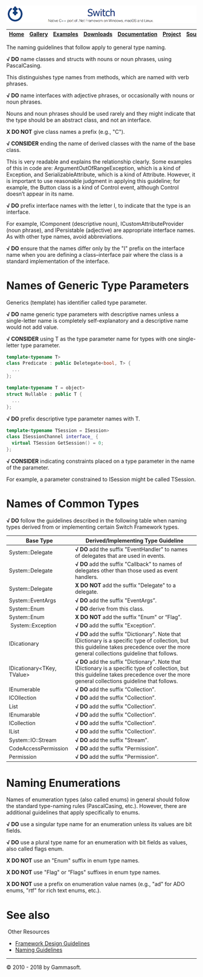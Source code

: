 ![Switch Header](Pictures/SwitchNativeC++port.png)

| [Home](Home.md) | [Gallery](Gallery.md) | [Examples](Examples.md) | [Downloads](Downloads.md) | [Documentation](Documentation.md) | [Project](https://sourceforge.net/projects/switchpro) | [Source](https://github.com/gammasoft71/switch) | [License](License.md) | [Contact](Contact.md) | [Gammasoft](https://gammasoft71.wixsite.com/gammasoft) |
|-----------------|-----------------------|-------------------------|-------------------------|-----------------------------------|-------------------------------------------------------|-------------------------------------------------|-----------------------|-----------------------|---------------------------------------------------------|

The naming guidelines that follow apply to general type naming.

**√ DO** name classes and structs with nouns or noun phrases, using PascalCasing.

This distinguishes type names from methods, which are named with verb phrases.

**√ DO** name interfaces with adjective phrases, or occasionally with nouns or noun phrases.

Nouns and noun phrases should be used rarely and they might indicate that the type should be an abstract class, and not an interface.

**X DO NOT** give class names a prefix (e.g., "C").

**√ CONSIDER** ending the name of derived classes with the name of the base class.

This is very readable and explains the relationship clearly. Some examples of this in code are: ArgumentOutOfRangeException, which is a kind of Exception, and SerializableAttribute, which is a kind of Attribute. However, it is important to use reasonable judgment in applying this guideline; for example, the Button class is a kind of Control event, although Control doesn’t appear in its name.

**√ DO** prefix interface names with the letter I, to indicate that the type is an interface.

For example, IComponent (descriptive noun), ICustomAttributeProvider (noun phrase), and IPersistable (adjective) are appropriate interface names. As with other type names, avoid abbreviations.

**√ DO** ensure that the names differ only by the "I" prefix on the interface name when you are defining a class–interface pair where the class is a standard implementation of the interface.

# Names of Generic Type Parameters

Generics (template) has identifier called type parameter.

**√ DO** name generic type parameters with descriptive names unless a single-letter name is completely self-explanatory and a descriptive name would not add value.

**√ CONSIDER** using T as the type parameter name for types with one single-letter type parameter. ​​

```c++
template<typename T>
class Predicate : public Deletegate<bool, T> {
  ...
};
```

```c++
template<typename T = object>
struct Nullable : public T {
  ...
};
```

**√ DO** prefix descriptive type parameter names with T.

```c++
template<typename TSession = ISession>
class ISessionChannel interface_ {
  virtual TSession GetSession() = 0;
};
```

**√ CONSIDER** indicating constraints placed on a type parameter in the name of the parameter.
 
For example, a parameter constrained to ISession might be called TSession.

# Names of Common Types

**√ DO** follow the guidelines described in the following table when naming types derived from or implementing certain Switch Framework types.

| Base Type                  | Derived/Implementing Type Guideline                                                                                                                                                         |
|----------------------------|---------------------------------------------------------------------------------------------------------------------------------------------------------------------------------------------|
| System::Delegate           | **√ DO** add the suffix "EventHandler" to names of delegates that are used in events.                                                                                                       |
| System::Delegate           | **√ DO** add the suffix "Callback" to names of delegates other than those used as event handlers.                                                                                           |
| System::Delegate           | **X DO NOT** add the suffix "Delegate" to a delegate.                                                                                                                                       |
| System::EventArgs          | **√ DO** add the suffix "EventArgs”.                                                                                                                                                        |
| System::Enum               | **√ DO** derive from this class.                                                                                                                                                            |
| System::Enum               | **X DO NOT** add the suffix "Enum" or “Flag”.                                                                                                                                               |
| System::Exception          | **√ DO** add the suffix "Exception”.                                                                                                                                                        |
| IDicationary               | **√ DO** add the suffix "Dictionary". Note that IDictionary is a specific type of collection, but this guideline takes precedence over the more general collections guideline that follows. |
| IDicationary<TKey, TValue> | **√ DO** add the suffix "Dictionary". Note that IDictionary is a specific type of collection, but this guideline takes precedence over the more general collections guideline that follows. |
| IEnumerable                | **√ DO** add the suffix “Collection”.                                                                                                                                                       |
| ICOllection                | **√ DO** add the suffix "Collection”.                                                                                                                                                       |
| List                       | **√ DO** add the suffix "Collection”.                                                                                                                                                       |
| IEnumarable<T>             | **√ DO** add the suffix "Collection”.                                                                                                                                                       |
| ICollection<T>             | **√ DO** add the suffix "Collection”.                                                                                                                                                       |
| IList<T>                   | **√ DO** add the suffix "Collection”.                                                                                                                                                       |
| System::IO::Stream         | **√ DO** add the suffix "Stream”.                                                                                                                                                           |
| CodeAccessPermission       | **√ DO** add the suffix "Permission”.                                                                                                                                                       |
| Permission                 | **√ DO** add the suffix "Permission”.                                                                                                                                                       |

# Naming Enumerations

Names of enumeration types (also called enums) in general should follow the standard type-naming rules (PascalCasing, etc.). However, there are additional guidelines that apply specifically to enums.

**√ DO** use a singular type name for an enumeration unless its values are bit fields.

**√ DO** use a plural type name for an enumeration with bit fields as values, also called flags enum.

**X DO NOT** use an "Enum" suffix in enum type names.

**X DO NOT** use "Flag" or “Flags" suffixes in enum type names.

**X DO NOT** use a prefix on enumeration value names (e.g., "ad" for ADO enums, "rtf" for rich text enums, etc.).

# See also
​
Other Resources

* [Framework Design Guidelines](FrameworkDesignGuidelines.md)
* [Naming Guidelines](NamingGuidelines.md)

______________________________________________________________________________________________

© 2010 - 2018 by Gammasoft.
